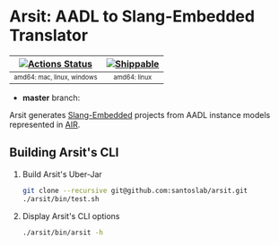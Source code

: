 # Arsit: AADL to Slang-Embedded Translator


| [![Actions Status](https://github.com/sireum/arsit/workflows/CI/badge.svg)](https://github.com/sireum/arsit/actions) |  [![Shippable](https://api.shippable.com/projects/5a906a7dfbd2be0600a89601/badge?branch=master)](https://app.shippable.com/github/sireum/arsit/dashboard)
| :---: | :---: |
| <sub><sup>amd64: mac, linux, windows</sup></sub> | <sub><sup>amd64: linux</sup></sub> | 

* **master** branch:

Arsit generates [Slang-Embedded](https://github.com/santoslab/slang-embedded) projects from AADL instance models 
represented in [AIR](https://github.com/sireum/air).

## Building Arsit's CLI

1. Build Arsit's Uber-Jar

    ```bash
    git clone --recursive git@github.com:santoslab/arsit.git
    ./arsit/bin/test.sh
    ```

2. Display Arsit's CLI options

    ```bash
    ./arsit/bin/arsit -h
    ```
